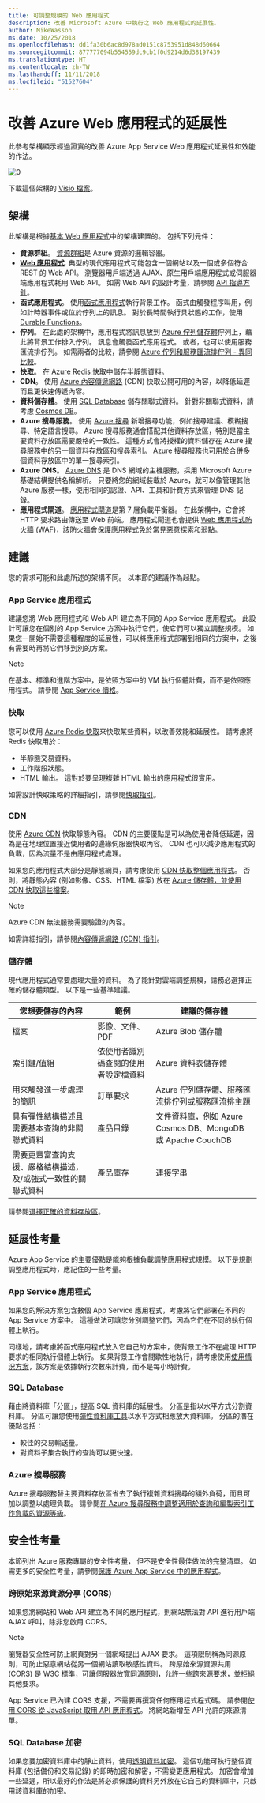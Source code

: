 ```yaml
---
title: 可調整規模的 Web 應用程式
description: 改善 Microsoft Azure 中執行之 Web 應用程式的延展性。
author: MikeWasson
ms.date: 10/25/2018
ms.openlocfilehash: dd1fa30b6ac8d978ad0151c8753951d848d60664
ms.sourcegitcommit: 877777094b554559dc9cb1f0d9214d6d38197439
ms.translationtype: HT
ms.contentlocale: zh-TW
ms.lasthandoff: 11/11/2018
ms.locfileid: "51527604"
---
```

# <a name="improve-scalability-in-an-azure-web-application"></a>改善 Azure Web 應用程式的延展性

此參考架構顯示經過證實的改善 Azure App Service Web 應用程式延展性和效能的作法。

![[0]][0]

下載這個架構的 [Visio 檔案][visio-download]。

## <a name="architecture"></a>架構

此架構是根據[基本 Web 應用程式][basic-web-app]中的架構建置的。 包括下列元件：

* **資源群組**。 [資源群組][resource-group]是 Azure 資源的邏輯容器。
* **[Web 應用程式][app-service-web-app]**. 典型的現代應用程式可能包含一個網站以及一個或多個符合 REST 的 Web API。 瀏覽器用戶端透過 AJAX、原生用戶端應用程式或伺服器端應用程式耗用 Web API。 如需 Web API 的設計考量，請參閱 [API 指導方針][api-guidance]。
* **函式應用程式**。 使用[函式應用程式][functions]執行背景工作。 函式由觸發程序叫用，例如計時器事件或位於佇列上的訊息。 對於長時間執行具狀態的工作，使用 [Durable Functions][durable-functions]。
* **佇列**。 在此處的架構中，應用程式將訊息放到 [Azure 佇列儲存體][queue-storage]佇列上，藉此將背景工作排入佇列。 訊息會觸發函式應用程式。 或者，也可以使用服務匯流排佇列。 如需兩者的比較，請參閱 [Azure 佇列和服務匯流排佇列 - 異同比較][queues-compared]。
* **快取**。 在 [Azure Redis 快取][azure-redis]中儲存半靜態資料。  
* <strong>CDN</strong>。 使用 [Azure 內容傳遞網路][azure-cdn] (CDN) 快取公開可用的內容，以降低延遲而且更快速傳遞內容。
* **資料儲存體**。 使用 [SQL Database][sql-db] 儲存關聯式資料。 針對非關聯式資料，請考慮 [Cosmos DB][cosmosdb]。
* **Azure 搜尋服務**。 使用 [Azure 搜尋][azure-search] 新增搜尋功能，例如搜尋建議、模糊搜尋、特定語言搜尋。 Azure 搜尋服務通會搭配其他資料存放區，特別是當主要資料存放區需要嚴格的一致性。 這種方式會將授權的資料儲存在 Azure 搜尋服務中的另一個資料存放區和搜尋索引。 Azure 搜尋服務也可用於合併多個資料存放區中的單一搜尋索引。  
* **Azure DNS**。 [Azure DNS][azure-dns] 是 DNS 網域的主機服務，採用 Microsoft Azure 基礎結構提供名稱解析。 只要將您的網域裝載於 Azure，就可以像管理其他 Azure 服務一樣，使用相同的認證、API、工具和計費方式來管理 DNS 記錄。
* **應用程式閘道**。 [應用程式閘道](/azure/application-gateway/)是第 7 層負載平衡器。 在此架構中，它會將 HTTP 要求路由傳送至 Web 前端。 應用程式閘道也會提供 [Web 應用程式防火牆](/azure/application-gateway/waf-overview) (WAF)，該防火牆會保護應用程式免於常見惡意探索和弱點。 

## <a name="recommendations"></a>建議

您的需求可能和此處所述的架構不同。 以本節的建議作為起點。

### <a name="app-service-apps"></a>App Service 應用程式
建議您將 Web 應用程式和 Web API 建立為不同的 App Service 應用程式。 此設計可讓您在個別的 App Service 方案中執行它們，使它們可以獨立調整規模。 如果您一開始不需要這種程度的延展性，可以將應用程式部署到相同的方案中，之後有需要時再將它們移到別的方案。

> [!NOTE]
> 在基本、標準和進階方案中，是依照方案中的 VM 執行個體計費，而不是依照應用程式。 請參閱 [App Service 價格][app-service-pricing]。
> 
> 

### <a name="cache"></a>快取
您可以使用 [Azure Redis 快取][azure-redis]來快取某些資料，以改善效能和延展性。 請考慮將 Redis 快取用於：

* 半靜態交易資料。
* 工作階段狀態。
* HTML 輸出。 這對於要呈現複雜 HTML 輸出的應用程式很實用。

如需設計快取策略的詳細指引，請參閱[快取指引][caching-guidance]。

### <a name="cdn"></a>CDN
使用 [Azure CDN][azure-cdn] 快取靜態內容。 CDN 的主要優點是可以為使用者降低延遲，因為是在地理位置接近使用者的邊緣伺服器快取內容。 CDN 也可以減少應用程式的負載，因為流量不是由應用程式處理。

如果您的應用程式大部分是靜態網頁，請考慮使用 [CDN 快取整個應用程式][cdn-app-service]。 否則，將靜態內容 (例如影像、CSS、HTML 檔案) 放在 [Azure 儲存體，並使用 CDN 快取這些檔案][cdn-storage-account]。

> [!NOTE]
> Azure CDN 無法服務需要驗證的內容。
> 
> 

如需詳細指引，請參閱[內容傳遞網路 (CDN) 指引][cdn-guidance]。

### <a name="storage"></a>儲存體
現代應用程式通常要處理大量的資料。 為了能針對雲端調整規模，請務必選擇正確的儲存體類型。 以下是一些基準建議。 

| 您想要儲存的內容 | 範例 | 建議的儲存體 |
| --- | --- | --- |
| 檔案 |影像、文件、PDF |Azure Blob 儲存體 |
| 索引鍵/值組 |依使用者識別碼查閱的使用者設定檔資料 |Azure 資料表儲存體 |
| 用來觸發進一步處理的簡訊 |訂單要求 |Azure 佇列儲存體、服務匯流排佇列或服務匯流排主題 |
| 具有彈性結構描述且需要基本查詢的非關聯式資料 |產品目錄 |文件資料庫，例如 Azure Cosmos DB、MongoDB 或 Apache CouchDB |
| 需要更豐富查詢支援、嚴格結構描述，及/或強式一致性的關聯式資料 |產品庫存 |連接字串 |

 請參閱[選擇正確的資料存放區][datastore]。

## <a name="scalability-considerations"></a>延展性考量

Azure App Service 的主要優點是能夠根據負載調整應用程式規模。 以下是規劃調整應用程式時，應記住的一些考量。

### <a name="app-service-app"></a>App Service 應用程式
如果您的解決方案包含數個 App Service 應用程式，考慮將它們部署在不同的 App Service 方案中。 這種做法可讓您分別調整它們，因為它們在不同的執行個體上執行。 

同樣地，請考慮將函式應用程式放入它自己的方案中，使背景工作不在處理 HTTP 要求的相同執行個體上執行。 如果背景工作會間歇性地執行，請考慮使用[使用情況方案][functions-consumption-plan]，該方案是依據執行次數來計費，而不是每小時計費。 

### <a name="sql-database"></a>SQL Database
藉由將資料庫「分區」，提高 SQL 資料庫的延展性。 分區是指以水平方式分割資料庫。 分區可讓您使用[彈性資料庫工具][sql-elastic]以水平方式相應放大資料庫。 分區的潛在優點包括：

- 較佳的交易輸送量。
- 對資料子集合執行的查詢可以更快速。

### <a name="azure-search"></a>Azure 搜尋服務
Azure 搜尋服務替主要資料存放區省去了執行複雜資料搜尋的額外負荷，而且可加以調整以處理負載。 請參閱[在 Azure 搜尋服務中調整適用於查詢和編製索引工作負載的資源等級][azure-search-scaling]。

## <a name="security-considerations"></a>安全性考量
本節列出 Azure 服務專屬的安全性考量， 但不是安全性最佳做法的完整清單。 如需更多的安全性考量，請參閱[保護 Azure App Service 中的應用程式][app-service-security]。

### <a name="cross-origin-resource-sharing-cors"></a>跨原始來源資源分享 (CORS)
如果您將網站和 Web API 建立為不同的應用程式，則網站無法對 API 進行用戶端 AJAX 呼叫，除非您啟用 CORS。

> [!NOTE]
> 瀏覽器安全性可防止網頁對另一個網域提出 AJAX 要求。 這項限制稱為同源原則，可防止惡意網站從另一個網站讀取敏感性資料。 跨原始來源資源共用 (CORS) 是 W3C 標準，可讓伺服器放寬同源原則，允許一些跨來源要求，並拒絕其他要求。
> 
> 

App Service 已內建 CORS 支援，不需要再撰寫任何應用程式程式碼。 請參閱[使用 CORS 從 JavaScript 取用 API 應用程式][cors]。 將網站新增至 API 允許的來源清單。

### <a name="sql-database-encryption"></a>SQL Database 加密
如果您要加密資料庫中的靜止資料，使用[透明資料加密][sql-encryption]。 這個功能可執行整個資料庫 (包括備份和交易記錄) 的即時加密和解密，不需變更應用程式。 加密會增加一些延遲，所以最好的作法是將必須保護的資料另外放在它自己的資料庫中，只啟用該資料庫的加密。  
  

<!-- links -->

[api-guidance]: ../../best-practices/api-design.md
[app-service-security]: /azure/app-service-web/web-sites-security
[app-service-web-app]: /azure/app-service-web/app-service-web-overview
[app-service-api-app]: /azure/app-service-api/app-service-api-apps-why-best-platform
[app-service-pricing]: https://azure.microsoft.com/pricing/details/app-service/
[azure-cdn]: https://azure.microsoft.com/services/cdn/
[azure-dns]: /azure/dns/dns-overview
[azure-redis]: https://azure.microsoft.com/services/cache/
[azure-search]: https://azure.microsoft.com/documentation/services/search/
[azure-search-scaling]: /azure/search/search-capacity-planning
[basic-web-app]: basic-web-app.md
[basic-web-app-scalability]: basic-web-app.md#scalability-considerations
[caching-guidance]: ../../best-practices/caching.md
[cdn-app-service]: /azure/app-service-web/cdn-websites-with-cdn
[cdn-storage-account]: /azure/cdn/cdn-create-a-storage-account-with-cdn
[cdn-guidance]: ../../best-practices/cdn.md
[cors]: /azure/app-service-api/app-service-api-cors-consume-javascript
[cosmosdb]: /azure/cosmos-db/
[datastore]: ../..//guide/technology-choices/data-store-overview.md
[durable-functions]: /azure/azure-functions/durable-functions-overview
[functions]: /azure/azure-functions/functions-overview
[functions-consumption-plan]: /azure/azure-functions/functions-scale#consumption-plan
[queue-storage]: /azure/storage/storage-dotnet-how-to-use-queues
[queues-compared]: /azure/service-bus-messaging/service-bus-azure-and-service-bus-queues-compared-contrasted
[resource-group]: /azure/azure-resource-manager/resource-group-overview#resource-groups
[sql-db]: https://azure.microsoft.com/documentation/services/sql-database/
[sql-elastic]: /azure/sql-database/sql-database-elastic-scale-introduction
[sql-encryption]: https://msdn.microsoft.com/library/dn948096.aspx
[tm]: https://azure.microsoft.com/services/traffic-manager/
[visio-download]: https://archcenter.blob.core.windows.net/cdn/app-service-reference-architectures.vsdx
[web-app-multi-region]: ./multi-region.md
[0]: ./images/scalable-web-app.png "Azure 中 Web 應用程式的延展性改善"
